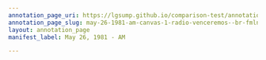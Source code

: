 ```yaml
---
annotation_page_uri: https://lgsump.github.io/comparison-test/annotations/may-26-1981-am-canvas-1-radio-venceremos--br-fmln.json
annotation_page_slug: may-26-1981-am-canvas-1-radio-venceremos--br-fmln
layout: annotation_page
manifest_label: May 26, 1981 - AM

---
```

